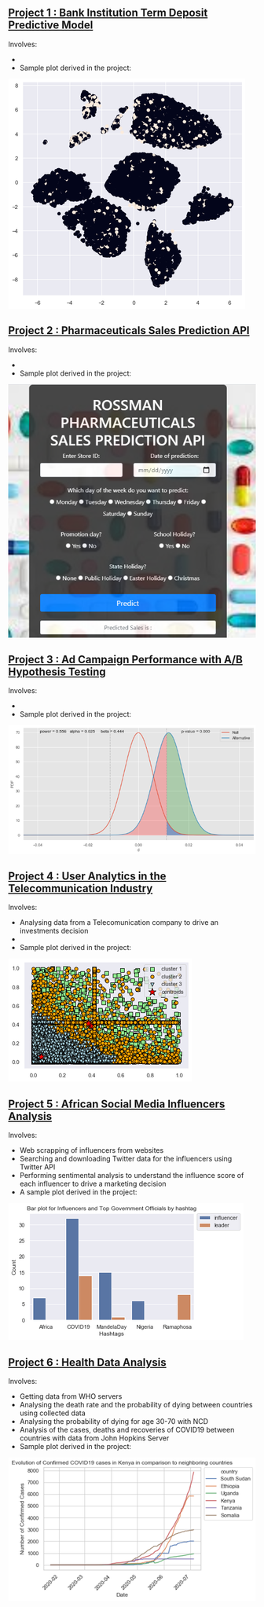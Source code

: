 ## [Project 1 : Bank Institution Term Deposit Predictive Model](https://github.com/Kiiru-Anastasia/10acadWeeklyChallenges/tree/master/Week6)
Involves:
<ul>
  <li></li>
  <li>Sample plot derived in the project:</li>
</ul>
<img src = "/images/tsne_plot.png">

## [Project 2 : Pharmaceuticals Sales Prediction API](https://github.com/TeamFasilGhebb/salesPrediction)
Involves:
<ul>
  <li></li>
  <li>Sample plot derived in the project:</li>
</ul>
<img src = "/images/salespred_api.PNG">

## [Project 3 : Ad Campaign Performance with A/B Hypothesis Testing](https://github.com/Kiiru-Anastasia/10acadWeeklyChallenges/tree/master/Week4)
Involves:
<ul>
  <li></li>
  <li>Sample plot derived in the project:</li>
</ul>
<img src = "/images/hypotest.png">

## [Project 4 : User Analytics in the Telecommunication Industry](https://github.com/Kiiru-Anastasia/10acadWeeklyChallenges/blob/master/Week2/User_Analytics.ipynb)
Involves:
<ul>
  <li>Analysing data from a Telecomunication company to drive an investments decision</li>
  <li></li>
  <li>Sample plot derived in the project:</li>
</ul>
<img src = "/images/experience_cluster.png">

## [Project 5 : African Social Media Influencers Analysis](https://github.com/Kiiru-Anastasia/10acadWeeklyChallenges/blob/master/Week1/scrapping_starter.ipynb)
Involves:
<ul>
  <li>Web scrapping of influencers from websites</li>
  <li>Searching and downloading Twitter data for the influencers using Twitter API</li>
  <li>Performing sentimental analysis to understand the influence score of each influencer to drive a marketing decision</li>
  <li>A sample plot derived in the project:</li>
</ul>
<img src = "/images/hashtags_barplot.png">

## [Project 6 : Health Data Analysis](https://github.com/Kiiru-Anastasia/10acadWeeklyChallenges/blob/master/Week0/tenx_covid19_analysis_KiiruAnastasia.ipynb)
Involves:
<ul>
  <li>Getting data from WHO servers</li>
  <li>Analysing the death rate and the probability of dying between countries using collected data</li>
  <li>Analysing the probability of dying for age 30-70 with NCD</li>
  <li>Analysis of the cases, deaths and recoveries of COVID19 between countries with data from John Hopkins Server</li>
  <li>Sample plot derived in the project:</li>
</ul>
<img src = "/images/COVID19%20Confirmed%20Cases.png">
